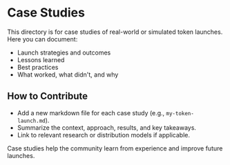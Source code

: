 # Case Studies

This directory is for case studies of real-world or simulated token launches. Here you can document:

- Launch strategies and outcomes
- Lessons learned
- Best practices
- What worked, what didn't, and why

## How to Contribute
- Add a new markdown file for each case study (e.g., `my-token-launch.md`).
- Summarize the context, approach, results, and key takeaways.
- Link to relevant research or distribution models if applicable.

Case studies help the community learn from experience and improve future launches. 